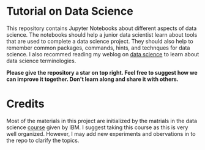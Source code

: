 # Tutorial on Data Science

This repository contains Jupyter Notebooks about different aspects of data science. 
The notebooks should help a junior data scientist learn about tools that are used to complete a data science project. 
They should also help to remember common packages, commands, hints, and technques for data science. 
I also recommed reading my weblog on  [data science](https://mohsen-mesgar.io/blog/datascience/) to learn about data science terminologies. 

**Please give the repository a star on top right. Feel free to suggest how we can improve it together. Don't learn along and share it with others.**


# Credits
Most of the materials in this project are initialized by the matrials in the data science [course]() given by IBM. 
I suggest taking this course as this is very well organized. 
However, I may add new experiments and obervations in to the repo to clarify the topics. 




